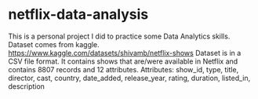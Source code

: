 # netflix-data-analysis
This is a personal project I did to practice some Data Analytics skills.
Dataset comes from kaggle. https://www.kaggle.com/datasets/shivamb/netflix-shows
Dataset is in a CSV file format. It contains shows that are/were available in Netflix and contains 8807 records and 12 attributes.
Attributes: show_id, type, title, director, cast, country, date_added, release_year, rating, duration, listed_in, description
